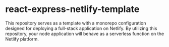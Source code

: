# react-express-netlify-template

This repository serves as a template with a monorepo configuration designed for deploying a full-stack application on Netlify. By utilizing this repository, your node application will behave as a serverless function on the Netlify platform.
